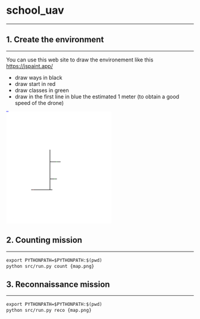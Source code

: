 # school_uav

---

## 1. Create the environment

---


You can use this web site to draw the environement like this https://jspaint.app/
- draw ways in black
- draw start in red
- draw classes in green
- draw in the first line in blue the estimated 1 meter (to obtain a good speed of the drone)

![map.png](assets/map.png)

## 2. Counting mission

---

```
export PYTHONPATH=$PYTHONPATH:$(pwd)
python src/run.py count {map.png}
```

## 3. Reconnaissance mission

---

```
export PYTHONPATH=$PYTHONPATH:$(pwd)
python src/run.py reco {map.png}
```